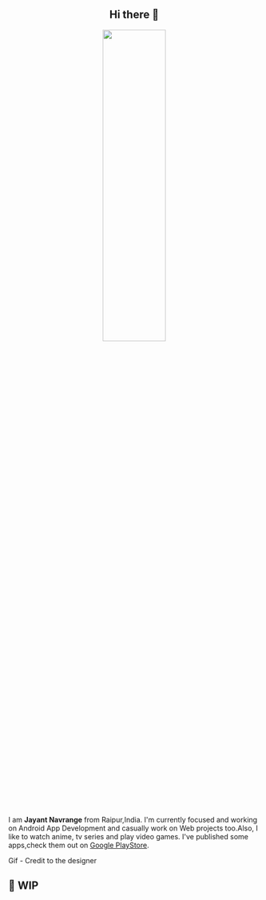 <h2 align="center">Hi there 👋</h2>

<p align="center">
<img width="50%" height="40%" src="https://cdn.dribbble.com/users/67110/screenshots/4227982/black-panther-neon.gif" />
</p>

<p>
  I am <b>Jayant Navrange</b> from Raipur,India. I'm currently focused and working on Android App Development and casually work on Web projects too.Also, I like to watch anime, tv series and play video games. I've published some apps,check them out on <a href="https://play.google.com/store/apps/developer?id=InfernoTech">Google PlayStore</a>.
</p

## Gif - Credit to the designer
## 🚧 WIP

<!--
**jayantur13/jayantur13** is a ✨ _special_ ✨ repository because its `README.md` (this file) appears on your GitHub profile.

Here are some ideas to get you started:

- 🔭 I’m currently working on ...
- 🌱 I’m currently learning ...
- 👯 I’m looking to collaborate on ...
- 🤔 I’m looking for help with ...
- 💬 Ask me about ...
- 📫 How to reach me: ...
- 😄 Pronouns: ...
- ⚡ Fun fact: ...
-->
